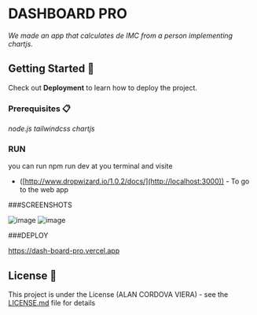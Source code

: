 # DASHBOARD PRO

_We made an app that calculates de IMC from a person implementing chartjs._

## Getting Started 🚀

Check out **Deployment** to learn how to deploy the project.

### Prerequisites 📋

_node.js
tailwindcss
chartjs_

### RUN

you can run npm run dev at you terminal and visite 

* ([http://www.dropwizard.io/1.0.2/docs/](http://localhost:3000)) - To go to the web app



###SCREENSHOTS

![image](https://github.com/alanvviera/DashBoardPro/assets/28272388/20b16fd4-20c7-4821-b0bd-a0838215fcbb)
![image](https://github.com/alanvviera/DashBoardPro/assets/28272388/e033b058-ab3b-4489-8720-605dcc151925)


###DEPLOY

https://dash-board-pro.vercel.app




## License 📄

This project is under the License (ALAN CORDOVA VIERA) - see the [LICENSE.md](LICENSE.md) file for details
